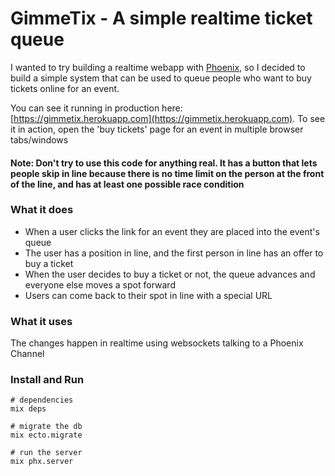 # GimmeTix - A simple realtime ticket queue

I wanted to try building a realtime webapp with [Phoenix](https://phoenixframework.org/), so I decided to build a simple system that can be used to queue people who want to buy tickets online for an event.

You can see it running in production here: [https://gimmetix.herokuapp.com](https://gimmetix.herokuapp.com). To see it in action, open the 'buy tickets' page for an event in multiple browser tabs/windows

#### Note: Don't try to use this code for anything real. It has a button that lets people skip in line because there is no time limit on the person at the front of the line, and has at least one possible race condition

### What it does
- When a user clicks the link for an event they are placed into the event's queue
- The user has a position in line, and the first person in line has an offer to buy a ticket
- When the user decides to buy a ticket or not, the queue advances and everyone else moves a spot forward
- Users can come back to their spot in line with a special URL

### What it uses
The changes happen in realtime using websockets talking to a Phoenix Channel

### Install and Run
```
# dependencies
mix deps

# migrate the db
mix ecto.migrate

# run the server
mix phx.server
```
